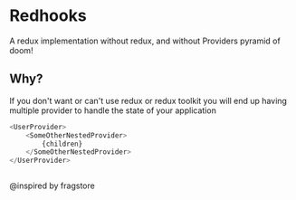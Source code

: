 # Redhooks

A redux implementation without redux, and without Providers pyramid of doom!

## Why?
If you don't want or can't use redux or redux toolkit you will end up having multiple provider to handle the state
of your application

```javascript
<UserProvider>
    <SomeOtherNestedProvider>
        {children}
    </SomeOtherNestedProvider>
</UserProvider>
```

```javascript
```

@inspired by fragstore